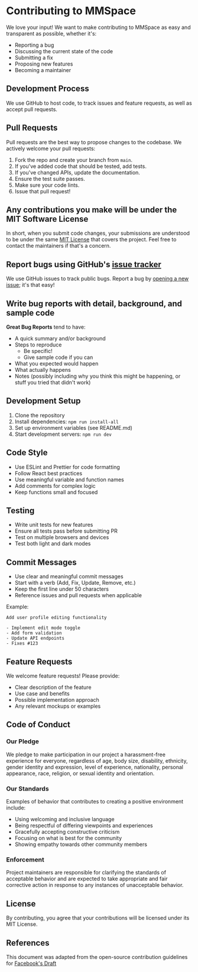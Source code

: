 # Contributing to MMSpace

We love your input! We want to make contributing to MMSpace as easy and transparent as possible, whether it's:

- Reporting a bug
- Discussing the current state of the code
- Submitting a fix
- Proposing new features
- Becoming a maintainer

## Development Process

We use GitHub to host code, to track issues and feature requests, as well as accept pull requests.

## Pull Requests

Pull requests are the best way to propose changes to the codebase. We actively welcome your pull requests:

1. Fork the repo and create your branch from `main`.
2. If you've added code that should be tested, add tests.
3. If you've changed APIs, update the documentation.
4. Ensure the test suite passes.
5. Make sure your code lints.
6. Issue that pull request!

## Any contributions you make will be under the MIT Software License

In short, when you submit code changes, your submissions are understood to be under the same [MIT License](http://choosealicense.com/licenses/mit/) that covers the project. Feel free to contact the maintainers if that's a concern.

## Report bugs using GitHub's [issue tracker](https://github.com/yourusername/mmspace/issues)

We use GitHub issues to track public bugs. Report a bug by [opening a new issue](https://github.com/yourusername/mmspace/issues/new); it's that easy!

## Write bug reports with detail, background, and sample code

**Great Bug Reports** tend to have:

- A quick summary and/or background
- Steps to reproduce
  - Be specific!
  - Give sample code if you can
- What you expected would happen
- What actually happens
- Notes (possibly including why you think this might be happening, or stuff you tried that didn't work)

## Development Setup

1. Clone the repository
2. Install dependencies: `npm run install-all`
3. Set up environment variables (see README.md)
4. Start development servers: `npm run dev`

## Code Style

- Use ESLint and Prettier for code formatting
- Follow React best practices
- Use meaningful variable and function names
- Add comments for complex logic
- Keep functions small and focused

## Testing

- Write unit tests for new features
- Ensure all tests pass before submitting PR
- Test on multiple browsers and devices
- Test both light and dark modes

## Commit Messages

- Use clear and meaningful commit messages
- Start with a verb (Add, Fix, Update, Remove, etc.)
- Keep the first line under 50 characters
- Reference issues and pull requests when applicable

Example:
```
Add user profile editing functionality

- Implement edit mode toggle
- Add form validation
- Update API endpoints
- Fixes #123
```

## Feature Requests

We welcome feature requests! Please provide:

- Clear description of the feature
- Use case and benefits
- Possible implementation approach
- Any relevant mockups or examples

## Code of Conduct

### Our Pledge

We pledge to make participation in our project a harassment-free experience for everyone, regardless of age, body size, disability, ethnicity, gender identity and expression, level of experience, nationality, personal appearance, race, religion, or sexual identity and orientation.

### Our Standards

Examples of behavior that contributes to creating a positive environment include:

- Using welcoming and inclusive language
- Being respectful of differing viewpoints and experiences
- Gracefully accepting constructive criticism
- Focusing on what is best for the community
- Showing empathy towards other community members

### Enforcement

Project maintainers are responsible for clarifying the standards of acceptable behavior and are expected to take appropriate and fair corrective action in response to any instances of unacceptable behavior.

## License

By contributing, you agree that your contributions will be licensed under its MIT License.

## References

This document was adapted from the open-source contribution guidelines for [Facebook's Draft](https://github.com/facebook/draft-js/blob/a9316a723f9e918afde44dea68b5f9f39b7d9b00/CONTRIBUTING.md)